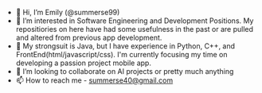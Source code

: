 - 👋 Hi, I’m Emily (@summerse99)
- 👀 I’m interested in Software Engineering and Development Positions. My repositiories on here have had some usefulness in the past or are pulled and altered from previous app development. 
- 🌱 My strongsuit is Java, but I have experience in Python, C++, and FrontEnd(html/javascript/css). I'm currently focusing my time on developing a passion project mobile app.
- 💞️ I’m looking to collaborate on AI projects or pretty much anything
- 📫 How to reach me - summerse40@gmail.com

<!---
summerse99/summerse99 is a ✨ special ✨ repository because its `README.md` (this file) appears on your GitHub profile.
You can click the Preview link to take a look at your changes.
--->
